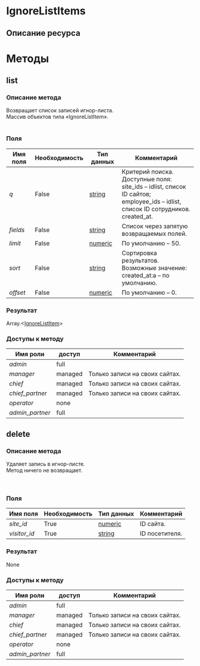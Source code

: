 
# IgnoreListItems

## Описание ресурса

# Методы

## list

### Описание метода
Возвращает список записей игнор-листа.<br/>Массив объектов типа «IgnoreListItem».<br/><br/>
### Поля

| Имя поля | Необходимость | Тип данных | Комментарий |
|---|---|---|---|
|*q*|False|[string](/docs/types/string.md)|Критерий поиска.<br/>Доступные поля:<br/>site_ids – idlist, список ID сайтов;<br/>employee_ids – idlist, список ID сотрудников.<br/>created_at.<br/>|
|*fields*|False|[string](/docs/types/string.md)|Список через запятую возвращаемых полей.<br/>|
|*limit*|False|[numeric](/docs/types/numeric.md)|По умолчанию – 50.<br/>|
|*sort*|False|[string](/docs/types/string.md)|Сортировка результатов.<br/>Возможные значение:<br/>created_at:a – по умолчанию.<br/>|
|*offset*|False|[numeric](/docs/types/numeric.md)|По умолчанию – 0.<br/>|

### Результат
Array.<[IgnoreListItem](/docs/types/IgnoreListItem.md)>
### Доступы к методу

| Имя роли | доступ | Комментарий |
|---|---|---|
|*admin*|full||
|*manager*|managed|Только записи на своих сайтах.|
|*chief*|managed|Только записи на своих сайтах.|
|*chief_partner*|managed|Только записи на своих сайтах.|
|*operator*|none||
|*admin_partner*|full||

## delete

### Описание метода
Удаляет запись в игнор-листе.<br/>Метод ничего не возвращает.<br/><br/><br/>
### Поля

| Имя поля | Необходимость | Тип данных | Комментарий |
|---|---|---|---|
|*site_id*|True|[numeric](/docs/types/numeric.md)|ID сайта.<br/>|
|*visitor_id*|True|[string](/docs/types/string.md)|ID посетителя.<br/>|

### Результат
None
### Доступы к методу

| Имя роли | доступ | Комментарий |
|---|---|---|
|*admin*|full||
|*manager*|managed|Только записи на своих сайтах.|
|*chief*|managed|Только записи на своих сайтах.|
|*chief_partner*|managed|Только записи на своих сайтах.|
|*operator*|none||
|*admin_partner*|full||
